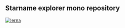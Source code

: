 ## Starname explorer mono repository

[![lerna](https://img.shields.io/badge/maintained%20with-lerna-cc00ff.svg)](https://lerna.js.org/)